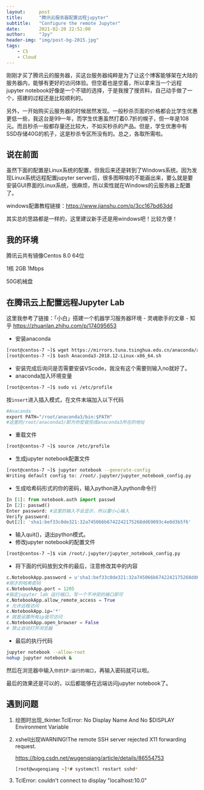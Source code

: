 ```yaml
---
layout:     post
title:      "腾讯云服务器配置远程jupyter"
subtitle:   "Configure the remote Jupyter"
date:       2021-02-20 22:51:00
author:     "Jpy"
header-img: "img/post-bg-2015.jpg"
tags:
    - CS	
    - Cloud
---
```


刚刚才买了腾讯云的服务器，买这台服务器纯粹是为了让这个博客能够架在大陆的服务器内，能够有更好的访问体验。但空着也是空着，所以拿来当一个远程jupyter notebook好像是一个不错的选择，于是我搜了搜资料，自己动手做了一个，搭建的过程还是比较顺利的。

另外，一开始购买云服务器的时候居然发现。一般秒杀页面的价格都会比学生优惠更低一些，我这台是99一年，而学生优惠虽然打着0.7折的幌子，但一年是108元。而且秒杀一般都存量还比较大，不如买秒杀的产品。但是，学生优惠中有SSD存储40G的机子，这是秒杀专区所没有的。总之，各取所需啦。

## 说在前面

虽然下面的配置是Linux系统的配置，但我后来还是转到了Windows系统。因为发现Linux系统远程配置jupyter server后，很多图啊啥的不能画出来，要么就是要安装GUI界面的Linux系统，很麻烦，所以索性就在Windows的云服务器上配置了。

windows配置教程链接：https://www.jianshu.com/p/3cc167bd63dd

其实总的思路都是一样的，这里建议新手还是用windows吧！比较方便！

## 我的环境

腾讯云共有镜像Centos 8.0 64位

1核 2GB 1Mbps

50G机械盘

## 在腾讯云上配置远程Jupyter Lab

这里我参考了链接：「小白」搭建一个机器学习服务器环境 - 灵魂歌手的文章 - 知乎 https://zhuanlan.zhihu.com/p/174095653

* 安装anaconda

```bash
[root@centos-7 ~]$ wget https://mirrors.tuna.tsinghua.edu.cn/anaconda/archive/Anaconda3-2018.12-Linux-x86_64.sh
[root@centos-7 ~]$ bash Anaconda3-2018.12-Linux-x86_64.sh
```

* 安装完成后询问是否需要安装VScode，我没有这个需要则输入no就好了。
* anaconda加入环境变量

```bash
[root@centos-7 ~]$ sudo vi /etc/profile
```

按`insert`进入插入模式，在文件末端加入以下代码

```python
#Anacanda
export PATH="/root/anaconda3/bin:$PATH"
#这里的/root/anaconda3/即为你安装完成anaconda3所在的地址
```

* 重载文件

```bash
[root@centos-7 ~]$ source /etc/profile
```

* 生成jupyter notebook配置文件

```bash
[root@centos-7 ~]$ jupyter notebook --generate-config
Writing default config to: /root/.jupyter/jupyter_notebook_config.py
```

* 生成哈希码形式的你的密码，输入python进入python命令行

```python
In [1]: from notebook.auth import passwd
In [2]: passwd()
Enter password: #这里的输入不会显示，所以要小心输入
Verify password:
Out[2]: 'sha1:bef33c0de321:32a745066b6742242175268dd69093c4e0d3b5f6'
```

* 输入quit()，退出python模式。
* 修改jupyter notebook的配置文件

```bash
[root@centos-7 ~]$ vim /root/.jupyter/jupyter_notebook_config.py
```

* 将下面的代码放到文件的最后，注意修改其中的内容

```python
c.NotebookApp.password = u'sha1:bef33c0de321:32a745066b6742242175268dd69093c4e0d3b5f6'
#刚才的哈希密码
c.NotebookApp.port = 1205  
#指定jupyter lab 运行端口，写一个不冲突的端口即可  
c.NotebookApp.allow_remote_access = True
# 允许远程访问 
c.NotebookApp.ip='*'  
# 就是设置所有ip皆可访问  
c.NotebookApp.open_browser = False
# 禁止自动打开浏览器
```

* 最后的执行代码

```bash
jupyter notebook --allow-root
nohup jupyter notebook &
```

然后在浏览器中输入`你的IP:运行的端口`，再输入密码就可以啦。

最后的效果还是可以的，以后都能够在远端访问jupyter notebook了。

## 遇到问题

1. 绘图时出现_tkinter.TclError: No Display Name And No $DISPLAY Environment Variable

2. xshell出现WARNING!The remote SSH server rejected X11 forwarding request.

   https://blog.csdn.net/wugenqiang/article/details/86554753

   ```bash
   [root@wugenqiang ~]*# systemctl restart sshd*
   ```

3. TclError: couldn't connect to display "localhost:10.0"



